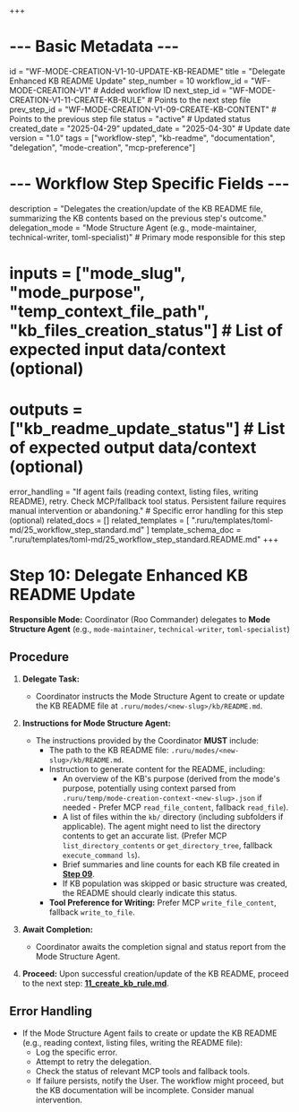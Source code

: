 +++
# --- Basic Metadata ---
id = "WF-MODE-CREATION-V1-10-UPDATE-KB-README"
title = "Delegate Enhanced KB README Update"
step_number = 10
workflow_id = "WF-MODE-CREATION-V1" # Added workflow ID
next_step_id = "WF-MODE-CREATION-V1-11-CREATE-KB-RULE" # Points to the next step file
prev_step_id = "WF-MODE-CREATION-V1-09-CREATE-KB-CONTENT" # Points to the previous step file
status = "active" # Updated status
created_date = "2025-04-29"
updated_date = "2025-04-30" # Update date
version = "1.0"
tags = ["workflow-step", "kb-readme", "documentation", "delegation", "mode-creation", "mcp-preference"]

# --- Workflow Step Specific Fields ---
description = "Delegates the creation/update of the KB README file, summarizing the KB contents based on the previous step's outcome."
delegation_mode = "Mode Structure Agent (e.g., mode-maintainer, technical-writer, toml-specialist)" # Primary mode responsible for this step
# inputs = ["mode_slug", "mode_purpose", "temp_context_file_path", "kb_files_creation_status"] # List of expected input data/context (optional)
# outputs = ["kb_readme_update_status"] # List of expected output data/context (optional)
error_handling = "If agent fails (reading context, listing files, writing README), retry. Check MCP/fallback tool status. Persistent failure requires manual intervention or abandoning." # Specific error handling for this step (optional)
related_docs = []
related_templates = [
    ".ruru/templates/toml-md/25_workflow_step_standard.md"
]
template_schema_doc = ".ruru/templates/toml-md/25_workflow_step_standard.README.md"
+++

# Step 10: Delegate Enhanced KB README Update

**Responsible Mode:** Coordinator (Roo Commander) delegates to **Mode Structure Agent** (e.g., `mode-maintainer`, `technical-writer`, `toml-specialist`)

## Procedure

1.  **Delegate Task:**
    *   Coordinator instructs the Mode Structure Agent to create or update the KB README file at `.ruru/modes/<new-slug>/kb/README.md`.

2.  **Instructions for Mode Structure Agent:**
    *   The instructions provided by the Coordinator **MUST** include:
        *   The path to the KB README file: `.ruru/modes/<new-slug>/kb/README.md`.
        *   Instruction to generate content for the README, including:
            *   An overview of the KB's purpose (derived from the mode's purpose, potentially using context parsed from `.ruru/temp/mode-creation-context-<new-slug>.json` if needed - Prefer MCP `read_file_content`, fallback `read_file`).
            *   A list of files within the `kb/` directory (including subfolders if applicable). The agent might need to list the directory contents to get an accurate list. (Prefer MCP `list_directory_contents` or `get_directory_tree`, fallback `execute_command ls`).
            *   Brief summaries and line counts for each KB file created in **[Step 09](./09_create_kb_content.md)**.
            *   If KB population was skipped or basic structure was created, the README should clearly indicate this status.
        *   **Tool Preference for Writing:** Prefer MCP `write_file_content`, fallback `write_to_file`.

3.  **Await Completion:**
    *   Coordinator awaits the completion signal and status report from the Mode Structure Agent.

4.  **Proceed:** Upon successful creation/update of the KB README, proceed to the next step: **[11_create_kb_rule.md](./11_create_kb_rule.md)**.

## Error Handling
*   If the Mode Structure Agent fails to create or update the KB README (e.g., reading context, listing files, writing the README file):
    *   Log the specific error.
    *   Attempt to retry the delegation.
    *   Check the status of relevant MCP tools and fallback tools.
    *   If failure persists, notify the User. The workflow might proceed, but the KB documentation will be incomplete. Consider manual intervention.